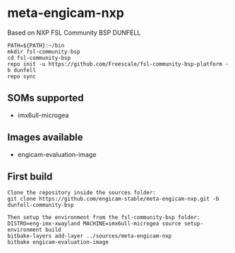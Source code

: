 
meta-engicam-nxp
================

Based on NXP FSL Community BSP DUNFELL

```
PATH=${PATH}:~/bin
mkdir fsl-community-bsp
cd fsl-community-bsp
repo init -u https://github.com/Freescale/fsl-community-bsp-platform -b dunfell
repo sync
```


SOMs supported
--------------

- imx6ull-microgea


Images available
----------------

- engicam-evaluation-image

First build
-----------

```
Clone the repository inside the sources folder:
git clone https://github.com/engicam-stable/meta-engicam-nxp.git -b dunfell-community-bsp

Then setup the environment from the fsl-community-bsp folder:
DISTRO=eng-imx-xwayland MACHINE=imx6ull-microgea source setup-environment build
bitbake-layers add-layer ../sources/meta-engicam-nxp
bitbake engicam-evaluation-image
```
